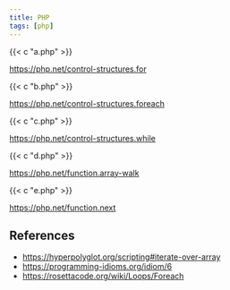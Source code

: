```yaml
---
title: PHP
tags: [php]
---
```


{{< c "a.php" >}}

<https://php.net/control-structures.for>

{{< c "b.php" >}}

<https://php.net/control-structures.foreach>

{{< c "c.php" >}}

<https://php.net/control-structures.while>

{{< c "d.php" >}}

<https://php.net/function.array-walk>

{{< c "e.php" >}}

<https://php.net/function.next>

## References

- <https://hyperpolyglot.org/scripting#iterate-over-array>
- <https://programming-idioms.org/idiom/6>
- <https://rosettacode.org/wiki/Loops/Foreach>
